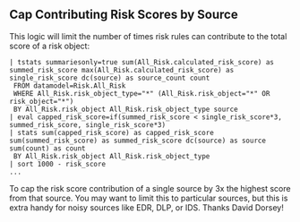 ## Cap Contributing Risk Scores by Source

This logic will limit the number of times risk rules can contribute to the total score of a risk object:

```
| tstats summariesonly=true sum(All_Risk.calculated_risk_score) as summed_risk_score max(All_Risk.calculated_risk_score) as single_risk_score dc(source) as source_count count
 FROM datamodel=Risk.All_Risk
 WHERE All_Risk.risk_object_type="*" (All_Risk.risk_object="*" OR risk_object="*")
 BY All_Risk.risk_object All_Risk.risk_object_type source
| eval capped_risk_score=if(summed_risk_score < single_risk_score*3, summed_risk_score, single_risk_score*3)
| stats sum(capped_risk_score) as capped_risk_score sum(summed_risk_score) as summed_risk_score dc(source) as source sum(count) as count
 BY All_Risk.risk_object All_Risk.risk_object_type
| sort 1000 - risk_score
...
```

To cap the risk score contribution of a single source by 3x the highest score from that source. You may want to limit this to particular sources, but this is extra handy for noisy sources like EDR, DLP, or IDS. Thanks David Dorsey!
